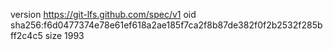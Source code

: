 version https://git-lfs.github.com/spec/v1
oid sha256:f6d0477374e78e61ef618a2ae185f7ca2f8b87de382f0f2b2532f285bff2c4c5
size 1993
